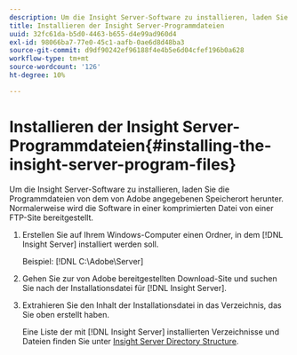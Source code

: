 ```yaml
---
description: Um die Insight Server-Software zu installieren, laden Sie die Programmdateien von dem von Adobe angegebenen Speicherort herunter. Normalerweise wird die Software in einer komprimierten Datei von einer FTP-Site bereitgestellt.
title: Installieren der Insight Server-Programmdateien
uuid: 32fc61da-b5d0-4463-b655-d4e99ad960d4
exl-id: 98066ba7-77e0-45c1-aafb-0ae6d8d48ba3
source-git-commit: d9df90242ef96188f4e4b5e6d04cfef196b0a628
workflow-type: tm+mt
source-wordcount: '126'
ht-degree: 10%

---
```


# Installieren der Insight Server-Programmdateien{#installing-the-insight-server-program-files}

Um die Insight Server-Software zu installieren, laden Sie die Programmdateien von dem von Adobe angegebenen Speicherort herunter. Normalerweise wird die Software in einer komprimierten Datei von einer FTP-Site bereitgestellt.

1. Erstellen Sie auf Ihrem Windows-Computer einen Ordner, in dem [!DNL Insight Server] installiert werden soll.

   Beispiel: [!DNL C:\Adobe\Server]

1. Gehen Sie zur von Adobe bereitgestellten Download-Site und suchen Sie nach der Installationsdatei für [!DNL Insight Server].
1. Extrahieren Sie den Inhalt der Installationsdatei in das Verzeichnis, das Sie oben erstellt haben.

   Eine Liste der mit [!DNL Insight Server] installierten Verzeichnisse und Dateien finden Sie unter [Insight Server Directory Structure](../../../../home/c-inst-svr/c-cfg-stgs-ref/c-ins-svr-dir-str.md#concept-5bcc8cf6d4d44fa6be43a97d23d1a20c).
